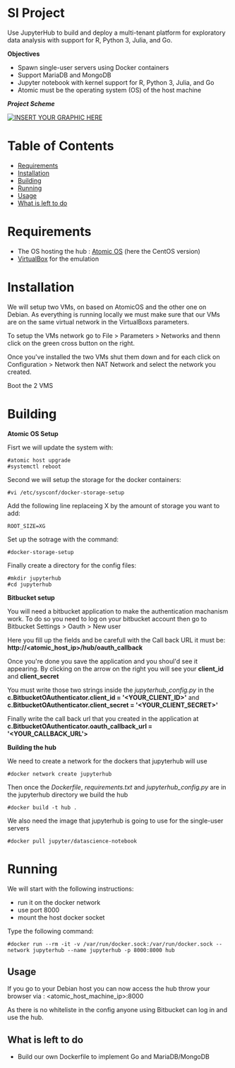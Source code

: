 # SI Project

Use JupyterHub to build and deploy a multi-tenant platform for exploratory data analysis with support for R, Python 3, Julia, and Go.


**Objectives**

- Spawn single-user servers using Docker containers
- Support MariaDB and MongoDB
- Jupyter notebook with kernel support for R, Python 3, Julia, and Go
- Atomic must be the operating system (OS) of the host machine


***Project Scheme***

[![INSERT YOUR GRAPHIC HERE](https://imgur.com/oL0kaSj.jpg)]()


# Table of Contents

- [Requirements](#requirements)
- [Installation](#installation)
- [Building](#building)
- [Running](#running)
- [Usage](#usage)
- [What is left to do](#what-is-left-to-do)

# Requirements

- The OS hosting the hub : <a href="http://cloud.centos.org/centos/7/atomic/images/CentOS-Atomic-Host-Installer.iso" target="_blank">Atomic OS</a> (here the CentOS version)
- <a href="https://www.virtualbox.org/wiki/Downloads" target="_blanck">VirtualBox</a> for the emulation

# Installation

We will setup two VMs, on based on AtomicOS and the other one on Debian. As everything is running locally we must make sure that our VMs are on the same virtual network in the VirtualBoxs parameters.

To setup the VMs network go to File > Parameters > Networks and thenn click on the green cross button on the right.

Once you've installed the two VMs shut them down and for each click on Configuration > Network then NAT Network and select the network you created.

Boot the 2 VMS


# Building

**Atomic OS Setup**


Fisrt we will update the system with:

	#atomic host upgrade
	#systemctl reboot

Second we will setup the storage for the docker containers:

	#vi /etc/sysconf/docker-storage-setup

Add the following line replaceing X by the amount of storage you want to add:

	ROOT_SIZE=XG

Set up the sotrage with the command:

	#docker-storage-setup
	
Finally create a directory for the config files:

	#mkdir jupyterhub
	#cd jupyterhub

**Bitbucket setup**

You will need a bitbucket application to make the authentication machanism work. To do so you need to log on your bitbucket account then go to Bitbucket Settings > Oauth > New user

Here you fill up the fields and be carefull with the Call back URL it must be: **http://<atomic_host_ip>/hub/oauth_callback**

Once you're done you save the application and you shoul'd see it appearing. By clicking on the arrow on the right you will see your **client_id** and **client_secret**

You must write those two strings inside the *jupyterhub_config.py* in the **c.BitbucketOAuthenticator.client_id = '<YOUR_CLIENT_ID>'**
and **c.BitbucketOAuthenticator.client_secret = '<YOUR_CLIENT_SECRET>'**

Finally write the call back url that you created in the application at **c.BitbucketOAuthenticator.oauth_callback_url = '<YOUR_CALLBACK_URL'>**

**Building the hub**

We need to create a network for the dockers that jupyterhub will use

	#docker network create jupyterhub
	
Then once the *Dockerfile*, *requirements.txt* and *jupyterhub_config.py* are in the jupyterhub directory we build the hub

	#docker build -t hub .

We also need the image that jupyterhub is going to use for the single-user servers

	#docker pull jupyter/datascience-notebook
	
	
# Running
	
We will start with the following instructions:

- run it on the docker network
- use port 8000
- mount the host docker socket

Type the following command:

	#docker run --rm -it -v /var/run/docker.sock:/var/run/docker.sock --network jupyterhub --name jupyterhub -p 8000:8000 hub
	
## Usage

If you go to your Debian host you can now access the hub throw your browser via : <atomic_host_machine_ip>:8000

As there is no whiteliste in the config anyone using Bitbucket can log in and use the hub.

## What is left to do

- Build our own Dockerfile to implement Go and MariaDB/MongoDB
